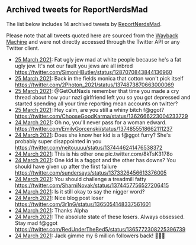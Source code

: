 ## Archived tweets for ReportNerdsMad

The list below includes 14 archived tweets by
[ReportNerdsMad](https://twitter.com/ReportNerdsMad).

Please note that all tweets quoted here are sourced from the
[Wayback Machine](https://web.archive.org) and were not directly accessed through the Twitter API or
any Twitter client.

* [25 March 2021](https://web.archive.org/web/20210325003926/https://twitter.com/ReportNerdsMad/status/1374874662576877575): Fat ugly jew mad at white people because he's a fat ugly jew.   It's not our fault you jews are all inbred https://twitter.com/SimonHButler/status/1287070843844136960 <!--1374874662576877575-->
* [25 March 2021](https://web.archive.org/web/20210325000241/https://twitter.com/ReportNerdsMad/status/1374874301757714432): Back in the fields monica that cotton won't pick itself https://twitter.com/2Photon_2021/status/1374873870663000069 <!--1374874301757714432-->
* [25 March 2021](https://web.archive.org/web/20210325000202/https://twitter.com/ReportNerdsMad/status/1374874137898799104): @GetOutNaxis  remember that time you made a cry thread about how your nazi girlfriend left you so you got depressed and started spending all your time reporting mean accounts on twitter? <!--1374874137898799104-->
* [25 March 2021](https://web.archive.org/web/20210325000040/https://twitter.com/ReportNerdsMad/status/1374873667755155466): Hey calm, are you still a whiny bitch f@ggot? https://twitter.com/ChooseGoodKarma/status/1362666223004233729 <!--1374873667755155466-->
* [24 March 2021](https://web.archive.org/web/20210324235515/https://twitter.com/ReportNerdsMad/status/1374872424815058950): Oh no, you'll never pass for a woman edward. https://twitter.com/EmilyGorcenski/status/1374855518662111237 <!--1374872424815058950-->
* [24 March 2021](https://web.archive.org/web/20210324235250/https://twitter.com/ReportNerdsMad/status/1374871792741847042): Does she know her kid is a f@ggot furry? She's probably super disappointed in you https://twitter.com/neitouuuu/status/1374446241476538372 <!--1374871792741847042-->
* [24 March 2021](https://web.archive.org/web/20210324234616/https://twitter.com/ReportNerdsMad/status/1374870172901629955): This is his other one pic.twitter.com/8kTsK3178o <!--1374870172901629955-->
* [24 March 2021](https://web.archive.org/web/20210324234218/https://twitter.com/ReportNerdsMad/status/1374869164280573952): One kid is a faggot and the other has downs? You should have given up after the first failure https://twitter.com/sundersays/status/1373326456613376005 <!--1374869164280573952-->
* [24 March 2021](https://web.archive.org/web/20210324233421/https://twitter.com/ReportNerdsMad/status/1374867182375510018): You should challenge a treadmill fatty https://twitter.com/SharniNovak/status/1374457756527206415 <!--1374867182375510018-->
* [24 March 2021](https://web.archive.org/web/20210324232930/https://twitter.com/ReportNerdsMad/status/1374865962785140737): Is it still okay to say the nigger word? <!--1374865962785140737-->
* [24 March 2021](https://web.archive.org/web/20210324231756/https://twitter.com/ReportNerdsMad/status/1374863018861895680): Nice blog post loser https://twitter.com/3r1nG/status/1365054148337561601 <!--1374863018861895680-->
* [24 March 2021](https://web.archive.org/web/20210324231243/https://twitter.com/ReportNerdsMad/status/1374861681487056899): Thanks Alpha <!--1374861681487056899-->
* [24 March 2021](https://web.archive.org/web/20210324231126/https://twitter.com/ReportNerdsMad/status/1374861389446086658): The absolute state of these losers. Always obsessed.  Stay mad f@ggot https://twitter.com/RedUnderTheBed5/status/1365772308225396739 <!--1374861389446086658-->
* [24 March 2021](https://web.archive.org/web/20210324230650/https://twitter.com/ReportNerdsMad/status/1374860168404508672): Jack gimme my 6 million followers back! 🤬🤬🤬 <!--1374860168404508672-->
